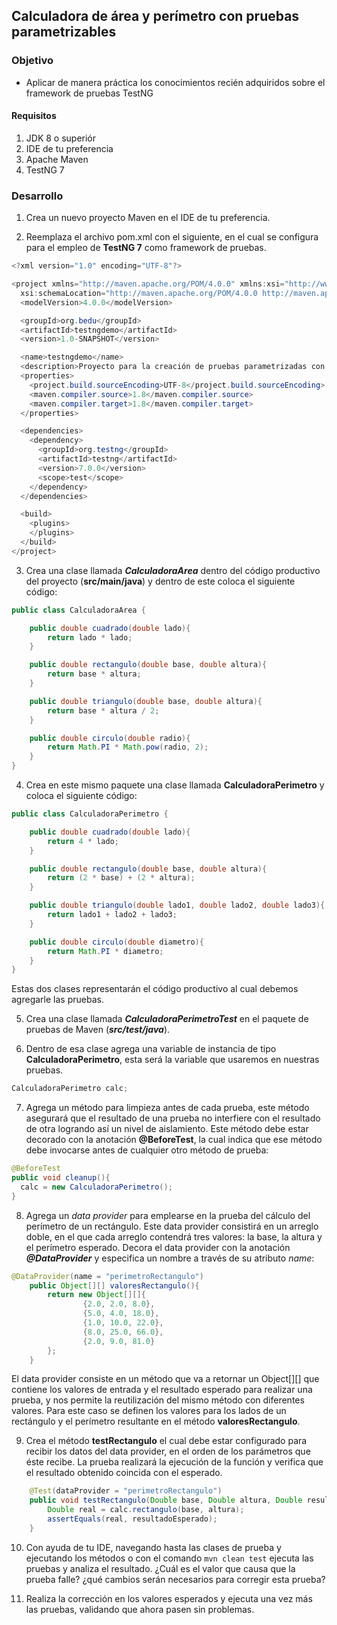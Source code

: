## Calculadora de área y perímetro con pruebas parametrizables
### Objetivo
- Aplicar de manera práctica los conocimientos recién adquiridos sobre el framework de pruebas TestNG

#### Requisitos
1. JDK 8 o superiór
2. IDE de tu preferencia
3. Apache Maven
4. TestNG 7

### Desarrollo

1. Crea un nuevo proyecto Maven en el IDE de tu preferencia.

2. Reemplaza el archivo pom.xml con el siguiente, en el cual se configura para el empleo de **TestNG 7** como framework de pruebas.

```java
<?xml version="1.0" encoding="UTF-8"?>

<project xmlns="http://maven.apache.org/POM/4.0.0" xmlns:xsi="http://www.w3.org/2001/XMLSchema-instance"
  xsi:schemaLocation="http://maven.apache.org/POM/4.0.0 http://maven.apache.org/xsd/maven-4.0.0.xsd">
  <modelVersion>4.0.0</modelVersion>

  <groupId>org.bedu</groupId>
  <artifactId>testngdemo</artifactId>
  <version>1.0-SNAPSHOT</version>

  <name>testngdemo</name>
  <description>Proyecto para la creación de pruebas parametrizadas con TestNG</description>
  <properties>
    <project.build.sourceEncoding>UTF-8</project.build.sourceEncoding>
    <maven.compiler.source>1.8</maven.compiler.source>
    <maven.compiler.target>1.8</maven.compiler.target>
  </properties>

  <dependencies>
    <dependency>
      <groupId>org.testng</groupId>
      <artifactId>testng</artifactId>
      <version>7.0.0</version>
      <scope>test</scope>
    </dependency>
  </dependencies>

  <build>
    <plugins>
    </plugins>
  </build>
</project>
```

3. Crea una clase llamada ***CalculadoraArea*** dentro del código productivo del proyecto (**src/main/java**) y dentro de este coloca el siguiente código:

```java
public class CalculadoraArea {

    public double cuadrado(double lado){
        return lado * lado;
    }

    public double rectangulo(double base, double altura){
        return base * altura;
    }

    public double triangulo(double base, double altura){
        return base * altura / 2;
    }

    public double circulo(double radio){
        return Math.PI * Math.pow(radio, 2);
    }
}
```

4. Crea en este mismo paquete una clase llamada **CalculadoraPerimetro** y coloca el siguiente código:
```java
public class CalculadoraPerimetro {

    public double cuadrado(double lado){
        return 4 * lado;
    }

    public double rectangulo(double base, double altura){
        return (2 * base) + (2 * altura);
    }

    public double triangulo(double lado1, double lado2, double lado3){
        return lado1 + lado2 + lado3;
    }

    public double circulo(double diametro){
        return Math.PI * diametro;
    }
}
```

Estas dos clases representarán el código productivo al cual debemos agregarle las pruebas. 

5. Crea una clase llamada ***CalculadoraPerimetroTest*** en el paquete de pruebas de Maven (***src/test/java***).

6. Dentro de esa clase agrega una variable de instancia de tipo **CalculadoraPerimetro**, esta será la variable que usaremos en nuestras pruebas. 

```java
CalculadoraPerimetro calc;
```

7. Agrega un método para limpieza antes de cada prueba, este método asegurará que el resultado de una prueba no interfiere con el resultado de otra logrando así un nivel de aislamiento. Este método debe estar decorado con la anotación **@BeforeTest**, la cual indica que ese método debe invocarse antes de cualquier otro método de prueba:

```java
@BeforeTest
public void cleanup(){
  calc = new CalculadoraPerimetro();
}
```

8. Agrega un *data provider* para emplearse en la prueba del cálculo del perímetro de un rectángulo. Este data provider consistirá en un arreglo doble, en el que cada arreglo contendrá tres valores: la base, la altura y el perímetro esperado. Decora el data provider con la anotación ***@DataProvider*** y especifica un nombre a través de su atributo *name*:
```java
@DataProvider(name = "perimetroRectangulo")
    public Object[][] valoresRectangulo(){
        return new Object[][]{
                {2.0, 2.0, 8.0},
                {5.0, 4.0, 18.0},
                {1.0, 10.0, 22.0},
                {8.0, 25.0, 66.0},
                {2.0, 9.0, 81.0}
        };
    }
```
El data provider consiste en un método que va a retornar un Object[][] que contiene los valores de entrada y el resultado esperado para realizar una prueba, y nos permite la reutilización del mismo método con diferentes valores. Para este caso se definen los valores para los lados de un rectángulo y el perímetro resultante en el método **valoresRectangulo**.

9. Crea el método **testRectangulo** el cual debe estar configurado para recibir los datos del data provider, en el orden de los parámetros que éste recibe. La prueba realizará la ejecución de la función y verifica que el resultado obtenido coincida con el esperado.

```java
    @Test(dataProvider = "perimetroRectangulo")
    public void testRectangulo(Double base, Double altura, Double resultadoEsperado) {
        Double real = calc.rectangulo(base, altura);
        assertEquals(real, resultadoEsperado);
    }
```

10. Con ayuda de tu IDE, navegando hasta las clases de prueba y ejecutando los métodos o con el comando `mvn clean test` ejecuta las pruebas y analiza el resultado. ¿Cuál es el valor que causa que la prueba falle? ¿qué cambios serán necesarios para corregir esta prueba?

11. Realiza la corrección en los valores esperados y ejecuta una vez más las pruebas, validando que ahora pasen sin problemas.
